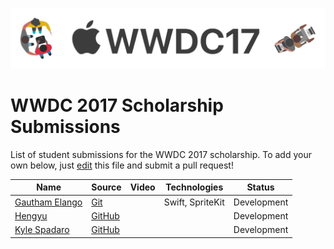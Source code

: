 ![WWDC 2017](logo.png)

# WWDC 2017 Scholarship Submissions

List of student submissions for the WWDC 2017 scholarship.
To add your own below, just [edit](https://github.com/wwdc/2017/edit/master/README.md) this file and submit a pull request!

<!-- PLEASE READ! -->
<!-- Insert your name below in alphabetical order by first name. -->
<!-- Please only submit the playgrounds that you submitted for WWDC 2017. -->
<!-- Watch out for columns, you must have 6 pipes or else the gh-pages won't like it. -->
<!-- Please choose one of the following values for the status column: Submitted, Rejected or Accepted -->
<!-- Technologies column should contain 2 maximum. -->

| Name | Source | Video | Technologies | Status |
|------|--------|-------|--------------|--------| 
| [Gautham Elango](https://gauthamelango.com/)|[Git](https://git.gcubed.co/wwdc2017/)| | Swift, SpriteKit |Development |
| [Hengyu](https://twitter.com/hengyuy) | [GitHub](https://github.com/hengyu/Mother) | | |Development |
| [Kyle Spadaro](https://twitter.com/kylespadaro) | [GitHub](https://github.com/kylespadaro/MinimIzed-2048) | | |Development |
